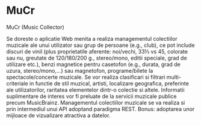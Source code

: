 # MuCr 

MuCr (Music Collector)

Se doreste o aplicatie Web menita a realiza managementul colectiilor muzicale ale unui utilizator sau grup de persoane (e.g., club), ce pot include discuri de vinil (plus proprietatile aferente: noi/vechi, 33⅓ vs 45, colorate sau nu, greutate de 120/180/200 g., stereo/mono, editii speciale, grad de utilizare etc.), benzi magnetice pentru casetofon (e.g., durata, grad de uzura, stereo/mono,...) sau magnetofon, programe/bilete la spectacole/concerte muzicale. Se vor realiza clasificari si filtrari multi-criteriale in functie de stil muzical, artisti, localizare geografica, preferinte ale utilizatorilor, raritatea elementelor dintr-o colectie si altele. Informatii suplimentare de interes vor fi preluate de la servicii muzicale publice precum MusicBrainz. Managementul colectiilor muzicale se va realiza si prin intermediul unui API adoptand paradigma REST. Bonus: adoptarea unor mijloace de vizualizare atractiva a datelor.
